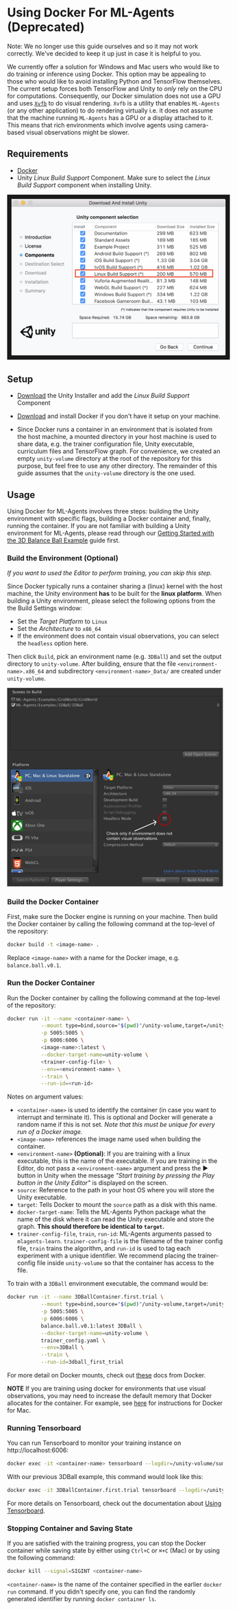# Using Docker For ML-Agents (Deprecated)

Note: We no longer use this guide ourselves and so it may not work correctly. We've decided to
 keep it up just in case it is helpful to you.

We currently offer a solution for Windows and Mac users who would like to do
training or inference using Docker. This option may be appealing to those who
would like to avoid installing Python and TensorFlow themselves. The current
setup forces both TensorFlow and Unity to _only_ rely on the CPU for
computations. Consequently, our Docker simulation does not use a GPU and uses
[`Xvfb`](https://en.wikipedia.org/wiki/Xvfb) to do visual rendering. `Xvfb` is a
utility that enables `ML-Agents` (or any other application) to do rendering
virtually i.e. it does not assume that the machine running `ML-Agents` has a GPU
or a display attached to it. This means that rich environments which involve
agents using camera-based visual observations might be slower.

## Requirements

- [Docker](https://www.docker.com)
- Unity _Linux Build Support_ Component. Make sure to select the _Linux
Build Support_ component when installing Unity.

<p align="center">
  <img src="images/unity_linux_build_support.png"
       alt="Linux Build Support"
       width="500" border="10" />
</p>

## Setup

- [Download](https://unity3d.com/get-unity/download) the Unity Installer and add
  the _Linux Build Support_ Component

- [Download](https://www.docker.com/community-edition#/download) and install
  Docker if you don't have it setup on your machine.

- Since Docker runs a container in an environment that is isolated from the host
  machine, a mounted directory in your host machine is used to share data, e.g.
  the trainer configuration file, Unity executable, curriculum files and
  TensorFlow graph. For convenience, we created an empty `unity-volume`
  directory at the root of the repository for this purpose, but feel free to use
  any other directory. The remainder of this guide assumes that the
  `unity-volume` directory is the one used.

## Usage

Using Docker for ML-Agents involves three steps: building the Unity environment
with specific flags, building a Docker container and, finally, running the
container. If you are not familiar with building a Unity environment for
ML-Agents, please read through our [Getting Started with the 3D Balance Ball
Example](Getting-Started-with-Balance-Ball.md) guide first.

### Build the Environment (Optional)

_If you want to used the Editor to perform training, you can skip this step._

Since Docker typically runs a container sharing a (linux) kernel with the host
machine, the Unity environment **has** to be built for the **linux platform**.
When building a Unity environment, please select the following options from the
the Build Settings window:

- Set the _Target Platform_ to `Linux`
- Set the _Architecture_ to `x86_64`
- If the environment does not contain visual observations, you can select the
  `headless` option here.

Then click `Build`, pick an environment name (e.g. `3DBall`) and set the output
directory to `unity-volume`. After building, ensure that the file
`<environment-name>.x86_64` and subdirectory `<environment-name>_Data/` are
created under `unity-volume`.

![Build Settings For Docker](images/docker_build_settings.png)

### Build the Docker Container

First, make sure the Docker engine is running on your machine. Then build the
Docker container by calling the following command at the top-level of the
repository:

```sh
docker build -t <image-name> .
```

Replace `<image-name>` with a name for the Docker image, e.g.
`balance.ball.v0.1`.

### Run the Docker Container

Run the Docker container by calling the following command at the top-level of
the repository:

```sh
docker run -it --name <container-name> \
           --mount type=bind,source="$(pwd)"/unity-volume,target=/unity-volume \
           -p 5005:5005 \
           -p 6006:6006 \
           <image-name>:latest \
           --docker-target-name=unity-volume \
           <trainer-config-file> \
           --env=<environment-name> \
           --train \
           --run-id=<run-id>
```

Notes on argument values:

- `<container-name>` is used to identify the container (in case you want to
  interrupt and terminate it). This is optional and Docker will generate a
  random name if this is not set. _Note that this must be unique for every run
  of a Docker image._
- `<image-name>` references the image name used when building the container.
- `<environment-name>` __(Optional)__: If you are training with a linux
  executable, this is the name of the executable. If you are training in the
  Editor, do not pass a `<environment-name>` argument and press the
  :arrow_forward: button in Unity when the message _"Start training by pressing
  the Play button in the Unity Editor"_ is displayed on the screen.
- `source`: Reference to the path in your host OS where you will store the Unity
  executable.
- `target`: Tells Docker to mount the `source` path as a disk with this name.
- `docker-target-name`: Tells the ML-Agents Python package what the name of the
  disk where it can read the Unity executable and store the graph. **This should
  therefore be identical to `target`.**
- `trainer-config-file`, `train`, `run-id`: ML-Agents arguments passed to
  `mlagents-learn`. `trainer-config-file` is the filename of the trainer config
  file, `train` trains the algorithm, and `run-id` is used to tag each
  experiment with a unique identifier. We recommend placing the trainer-config
  file inside `unity-volume` so that the container has access to the file.

To train with a `3DBall` environment executable, the command would be:

```sh
docker run -it --name 3DBallContainer.first.trial \
           --mount type=bind,source="$(pwd)"/unity-volume,target=/unity-volume \
           -p 5005:5005 \
           -p 6006:6006 \
           balance.ball.v0.1:latest 3DBall \
           --docker-target-name=unity-volume \
           trainer_config.yaml \
           --env=3DBall \
           --train \
           --run-id=3dball_first_trial
```

For more detail on Docker mounts, check out
[these](https://docs.docker.com/storage/bind-mounts/) docs from Docker.

**NOTE** If you are training using docker for environments that use visual observations, you may need to increase the default memory that Docker allocates for the container. For example, see [here](https://docs.docker.com/docker-for-mac/#advanced) for instructions for Docker for Mac.

### Running Tensorboard

You can run Tensorboard to monitor your training instance on http://localhost:6006:

```sh
docker exec -it <container-name> tensorboard --logdir=/unity-volume/summaries --host=0.0.0.0
```

With our previous 3DBall example, this command would look like this:
```sh
docker exec -it 3DBallContainer.first.trial tensorboard --logdir=/unity-volume/summaries --host=0.0.0.0
```

For more details on Tensorboard, check out the documentation about [Using Tensorboard](Using-Tensorboard.md).

### Stopping Container and Saving State

If you are satisfied with the training progress, you can stop the Docker
container while saving state by either using `Ctrl+C` or `⌘+C` (Mac) or by using
the following command:

```sh
docker kill --signal=SIGINT <container-name>
```

`<container-name>` is the name of the container specified in the earlier `docker
run` command. If you didn't specify one, you can find the randomly generated
identifier by running `docker container ls`.
